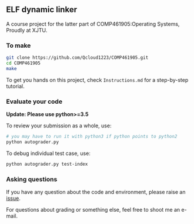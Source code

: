 ## ELF dynamic linker
A course project for the latter part of COMP461905:Operating Systems,
Proudly at XJTU.

### To make
```bash
git clone https://github.com/Qcloud1223/COMP461905.git
cd COMP461905
make
```
To get you hands on this project, check `Instructions.md` for a step-by-step tutorial.

### Evaluate your code
**Update: Please use python>=3.5**

To review your submission as a whole, use:
```bash
# you may have to run it with python3 if python points to python2
python autograder.py
```
To debug individual test case, use:
```bash
python autograder.py test-index
```

### Asking questions
If you have any question about the code and environment, please raise an [issue](https://github.com/Qcloud1223/COMP461905/issues).

For questions about grading or something else, feel free to shoot me an e-mail.